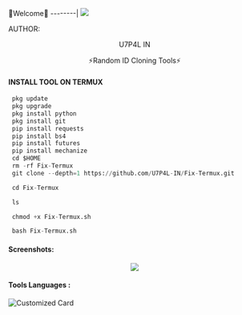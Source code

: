 🌺Welcome🌺
--------|
![](https://media.tenor.com/iVCiM9W7cvYAAAAd/welcome.gif)



AUTHOR:
<p align="center">
U7P4L IN 

</br>
<p align="center">
      ⚡Random ID Cloning Tools⚡

</p>
  
#### INSTALL TOOL ON TERMUX
```python
 pkg update
 pkg upgrade
 pkg install python
 pkg install git
 pip install requests
 pip install bs4
 pip install futures
 pip install mechanize
 cd $HOME 
 rm -rf Fix-Termux
 git clone --depth=1 https://github.com/U7P4L-IN/Fix-Termux.git

 cd Fix-Termux

 ls

 chmod +x Fix-Termux.sh

 bash Fix-Termux.sh
```
#### Screenshots:

<p align="center"><img src="https://github.com/U7P4L-IN/Fix-Tarmux/blob/main/IMG_20230307_094834.jpg">


#### Tools Languages :

![Customized Card](https://github-readme-stats.vercel.app/api/pin?username=U7P4L-IN&repo=Fix-Tarmux&title_color=fff&icon_color=f9f9f9&text_color=9f9f9f&bg_color=151515)
